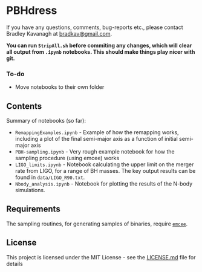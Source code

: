 # PBHdress

If you have any questions, comments, bug-reports etc., please contact Bradley Kavanagh at bradkav@gmail.com. 

**You can run `StripAll.sh` before commiting any changes, which will clear all output from `.ipynb` notebooks. This should make things play nicer with git.**


### To-do

* Move notebooks to their own folder

## Contents

Summary of notebooks (so far):

* `RemappingExamples.ipynb` - Example of how the remapping works, including a plot of the final semi-major axis as a function of initial semi-major axis
* `PBH-sampling.ipynb` - Very rough example notebook for how the sampling procedure (using emcee) works
* `LIGO_limits.ipynb` - Notebook calculating the upper limit on the merger rate from LIGO, for a range of BH masses. The key output results can be found in `data/LIGO_R90.txt`.
* `Nbody_analysis.ipynb` - Notebook for plotting the results of the N-body simulations.


## Requirements

The sampling routines, for generating samples of binaries, require [`emcee`](http://dfm.io/emcee/current/).

## License

This project is licensed under the MIT License - see the [LICENSE.md](LICENSE.md) file for details
